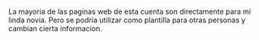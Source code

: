 La mayoria de las paginas web de esta cuenta son directamente para mi linda novia. Pero se podria utilizar como plantilla para otras personas y cambian cierta informacion.
